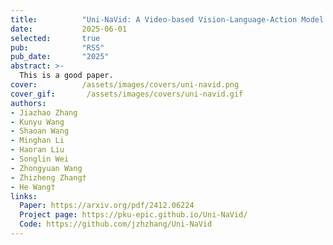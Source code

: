 ```yaml
---
title:          "Uni-NaVid: A Video-based Vision-Language-Action Model for Unifying Embodied Navigation Tasks"
date:           2025-06-01
selected:       true
pub:            "RSS"
pub_date:       "2025"
abstract: >-
  This is a good paper.
cover:          /assets/images/covers/uni-navid.png
cover_gif:       /assets/images/covers/uni-navid.gif
authors:
- Jiazhao Zhang
- Kunyu Wang
- Shaoan Wang
- Minghan Li
- Haoran Liu
- Songlin Wei
- Zhongyuan Wang
- Zhizheng Zhang†
- He Wang†
links:
  Paper: https://arxiv.org/pdf/2412.06224
  Project page: https://pku-epic.github.io/Uni-NaVid/
  Code: https://github.com/jzhzhang/Uni-NaVid
---
```

